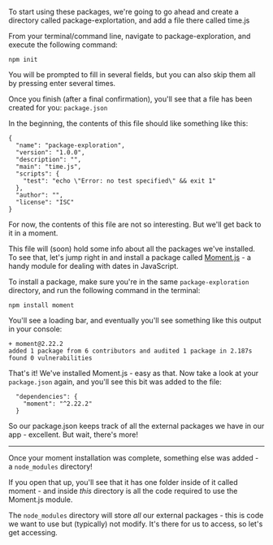 
To start using these packages, we're going to go ahead and create a directory called package-explortation, and add a file there called time.js

  

From your terminal/command line, navigate to package-exploration, and execute the following command:
```
npm init
```
  

You will be prompted to fill in several fields, but you can also skip them all by pressing enter several times.

  

Once you finish (after a final confirmation), you'll see that a file has been created for you: 
`package.json`

  

In the beginning, the contents of this file should like something like this:
```
{
  "name": "package-exploration",
  "version": "1.0.0",
  "description": "",
  "main": "time.js",
  "scripts": {
    "test": "echo \"Error: no test specified\" && exit 1"
  },
  "author": "",
  "license": "ISC"
}
```
  

For now, the contents of this file are not so interesting. But we'll get back to it in a moment.

  

This file will (soon) hold some info about all the packages we've installed. To see that, let's jump right in and install a package called [Moment.js](https://momentjs.com/) - a handy module for dealing with dates in JavaScript.

  

To install a package, make sure you're in the same `package-exploration` directory, and run the following command in the terminal:

  
```
npm install moment
```
  

You'll see a loading bar, and eventually you'll see something like this output in your console:
```
+ moment@2.22.2
added 1 package from 6 contributors and audited 1 package in 2.187s
found 0 vulnerabilities
``` 

That's it! We've installed Moment.js - easy as that. Now take a look at your `package.json` again, and you'll see this bit was added to the file:

  
```
  "dependencies": {
    "moment": "^2.22.2"
  }
```
  

So our package.json keeps track of all the external packages we have in our app - excellent. But wait, there's more!

  

----------

  

Once your moment installation was complete, something else was added - a `node_modules` directory!

  

If you open that up, you'll see that it has one folder inside of it called moment - and inside _this_ directory is all the code required to use the Moment.js module.

  

The `node_modules` directory will store _all_ our external packages - this is code we want to use but (typically) not modify. It's there for us to access, so let's get accessing.